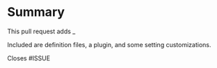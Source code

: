 # Summary
This pull request adds _

Included are definition files, a plugin, and some setting customizations.

<!-- replace ISSUE with the issue number -->
Closes #ISSUE

<!--

Self-review Checklist:

- Verify that the config.json is valid by pasting it into https://www.jsonschemavalidator.net/s/JxX3xtlV.

- Resolved issues are linked (https://docs.github.com/en/issues/tracking-your-work-with-issues/linking-a-pull-request-to-an-issue).

-->

